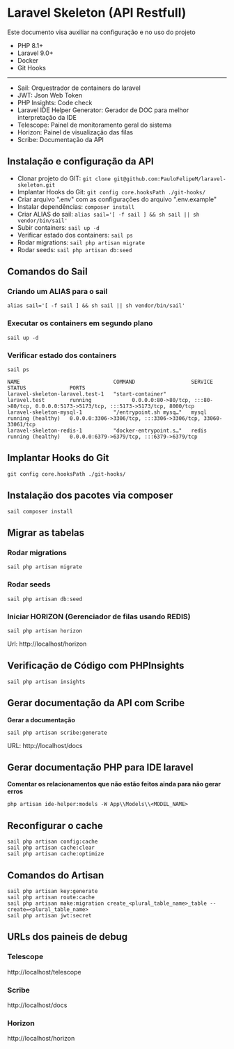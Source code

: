 Laravel Skeleton (API Restfull)
========================================================
Este documento visa auxiliar na configuração e no uso do projeto

- PHP 8.1+
- Laravel 9.0+
- Docker
- Git Hooks

---

- Sail: Orquestrador de containers do laravel
- JWT: Json Web Token
- PHP Insights: Code check
- Laravel IDE Helper Generator: Gerador de DOC para melhor interpretação da IDE
- Telescope: Painel de monitoramento geral do sistema
- Horizon: Painel de visualização das filas
- Scribe: Documentação da API

Instalação e configuração da API
---

* Clonar projeto do GIT: `git clone git@github.com:PauloFelipeM/laravel-skeleton.git`
* Implantar Hooks do Git: `git config core.hooksPath ./git-hooks/`
* Criar arquivo ".env" com as configurações do arquivo ".env.example"
* Instalar dependências: `composer install`
* Criar ALIAS do sail: `alias sail='[ -f sail ] && sh sail || sh vendor/bin/sail'`
* Subir containers: `sail up -d `
* Verificar estado dos containers: `sail ps`
* Rodar migrations: `sail php artisan migrate`
* Rodar seeds: `sail php artisan db:seed`

Comandos do Sail
---

### Criando um ALIAS para o sail

`alias sail='[ -f sail ] && sh sail || sh vendor/bin/sail'`

### Executar os containers em segundo plano

`sail up -d `

### Verificar estado dos containers

`sail ps`

```
NAME                              COMMAND                  SERVICE             STATUS              PORTS
laravel-skeleton-laravel.test-1   "start-container"        laravel.test        running             0.0.0.0:80->80/tcp, :::80->80/tcp, 0.0.0.0:5173->5173/tcp, :::5173->5173/tcp, 8000/tcp
laravel-skeleton-mysql-1          "/entrypoint.sh mysq…"   mysql               running (healthy)   0.0.0.0:3306->3306/tcp, :::3306->3306/tcp, 33060-33061/tcp
laravel-skeleton-redis-1          "docker-entrypoint.s…"   redis               running (healthy)   0.0.0.0:6379->6379/tcp, :::6379->6379/tcp
```

Implantar Hooks do Git
---
`git config core.hooksPath ./git-hooks/`

Instalação dos pacotes via composer
---
`sail composer install`

Migrar as tabelas
---

### Rodar migrations

`sail php artisan migrate`

### Rodar seeds

`sail php artisan db:seed`

### Iniciar HORIZON (Gerenciador de filas usando REDIS)

`sail php artisan horizon`

Url: http://localhost/horizon

Verificação de Código com PHPInsights
---
`sail php artisan insights`

Gerar documentação da API com Scribe
----
**Gerar a documentação**

`sail php artisan scribe:generate`

URL: http://localhost/docs

Gerar documentação PHP para IDE laravel
----
**Comentar os relacionamentos que não estão feitos ainda para não gerar erros**

`php artisan ide-helper:models -W App\\Models\\<MODEL_NAME>`

Reconfigurar o cache
---

```
sail php artisan config:cache
sail php artisan cache:clear
sail php artisan cache:optimize
```

Comandos do Artisan
---

```
sail php artisan key:generate
sail php artisan route:cache
sail php artisan make:migration create_<plural_table_name>_table --create=<plural_table_name>
sail php artisan jwt:secret
```

URLs dos paineis de debug
---

### Telescope

http://localhost/telescope

### Scribe

http://localhost/docs

### Horizon

http://localhost/horizon

